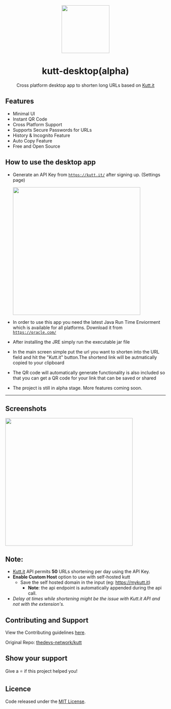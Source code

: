 
<div align="center"><img width="150" src="https://imgur.com/dk0StSP.png" /></div>
<h1 align="center">kutt-desktop(alpha)</h1>
<p align="center">Cross platform desktop app to shorten long URLs based on <a href="https://kutt.it">Kutt.it</a></p>

<div align="center">

</div>

## Features

- Minimal UI
- Instant QR Code
- Cross Platform Support
- Supports Secure Passwords for URLs
- History & Incognito Feature
- Auto Copy Feature
- Free and Open Source


## How to use the desktop app


- Generate an API Key from <a href="https://kutt.it">`https://kutt.it/`</a> after signing up. (Settings page)

  <img width="400" src="https://i.imgur.com/qQwqeH5.png" />

- In order to use this app you need the latest Java Run Time Enviorment which is available for all platforms. Download it from <a href="https://www.oracle.com">`https://oracle.com/`</a>
- After installing the JRE simply run the executable jar file
- In the main screen simple put the url you want to shorten into the URL field and hit the "Kutt.it" button.The shortend link will be autmatically copied to your clipboard
- The QR code will automatically generate functionality is also included so that you can get a QR code for your link that can be saved or shared
- The project is still in alpha stage. More features coming soon.
 <hr/>

## Screenshots
 <img width="400" src="https://i.imgur.com/50TL8J4.png" />


## Note:

- <a href="https://kutt.it">Kutt.it</a> API permits **50** URLs shortening per day using the API Key.
- **Enable Custom Host** option to use with self-hosted kutt
  - Save the self hosted domain in the input (eg: https://mykutt.it)
    - **Note**: the api endpoint is automatically appended during the api call.
- _Delay at times while shortening might be the issue with Kutt.it API and not with the extension's._

## Contributing and Support

View the Contributing guidelines [here](CONTRIBUTING.md).

Original Repo: [thedevs-network/kutt](https://github.com/thedevs-network/kutt)

## Show your support

Give a ⭐️ if this project helped you!

## Licence

Code released under the [MIT License](LICENSE).
